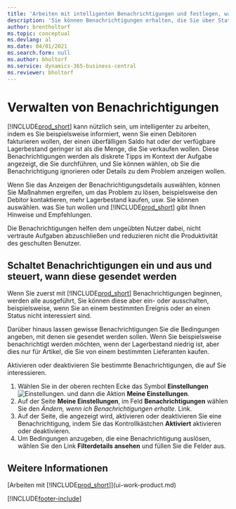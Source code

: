 ```yaml
---
title: 'Arbeiten mit intelligenten Benachrichtigungen und festlegen, wann sie angezeigt werden'
description: 'Sie können Benachrichtigungen erhalten, die Sie über Statusänderungen oder Ereignissen, beispielsweise, ein überfälliger Saldo oder ein Logistik Basis informieren.'
author: brentholtorf
ms.topic: conceptual
ms.devlang: al
ms.date: 04/01/2021
ms.search.form: null
ms.author: bholtorf
ms.service: dynamics-365-business-central
ms.reviewer: bholtorf
---
```

# <a name="manage-notifications"></a>Verwalten von Benachrichtigungen

[!INCLUDE[prod_short](includes/prod_short.md)] kann nützlich sein, um intelligenter zu arbeiten, indem es Sie beispielsweise informiert, wenn Sie einen Debitoren fakturieren wollen, der einen überfälligen Saldo hat oder der verfügbare Lagerbestand geringer ist als die Menge, die Sie verkaufen wollen. Diese Benachrichtigungen werden als diskrete Tipps im Kontext der Aufgabe angezeigt, die Sie durchführen, und Sie können wählen, ob Sie die Benachrichtigung ignorieren oder Details zu dem Problem anzeigen wollen.  

Wenn Sie das Anzeigen der Benachrichtigungsdetails auswählen, können Sie Maßnahmen ergreifen, um das Problem zu lösen, beispielsweise den Debitor kontaktieren, mehr Lagerbestand kaufen, usw. Sie können auswählen. was Sie tun wollen und [!INCLUDE[prod_short](includes/prod_short.md)] gibt Ihnen Hinweise und Empfehlungen.  

Die Benachrichtigungen helfen dem ungeübten Nutzer dabei, nicht vertraute Aufgaben abzuschließen und reduzieren nicht die Produktivität des geschulten Benutzer.  

## <a name="to-turn-notifications-on-or-off-and-control-when-they-are-sent"></a>Schaltet Benachrichtigungen ein und aus und steuert, wann diese gesendet werden

Wenn Sie zuerst mit [!INCLUDE[prod_short](includes/prod_short.md)] Benachrichtigungen beginnen, werden alle ausgeführt, Sie können diese aber ein- oder ausschalten, beispielsweise, wenn Sie an einem bestimmten Ereignis oder an einen Status nicht interessiert sind.  

Darüber hinaus lassen gewisse Benachrichtigungen Sie die Bedingungen angeben, mit denen sie gesendet werden sollen. Wenn Sie beispielsweise benachrichtigt werden möchten, wenn  der Lagerbestand niedrig ist, aber dies nur für Artikel, die Sie von einem bestimmten Lieferanten kaufen.  

Aktivieren oder deaktivieren Sie bestimmte Benachrichtigungen, die auf Sie interessieren.  

1. Wählen Sie in der oberen rechten Ecke das Symbol **Einstellungen** ![Einstellungen.](media/ui-experience/settings_icon_small.png "Einstellungssymbol für Rollencenter") und dann die Aktion **Meine Einstellungen**.  
2. Auf der Seite **Meine Einstellungen**, im Feld **Benachrichtigungen** wählen Sie den *Ändern, wenn ich Benachrichtigungen erhalte.* Link.  
3. Auf der Seite, die angezeigt wird, aktivieren oder deaktivieren Sie eine Benachrichtigung, indem Sie das Kontrollkästchen **Aktiviert** aktivieren oder deaktivieren.  
4. Um Bedingungen anzugeben, die eine Benachrichtigung auslösen, wählen Sie den Link **Filterdetails ansehen**  und füllen Sie die Felder aus.  

## <a name="see-also"></a>Weitere Informationen

[Arbeiten mit [!INCLUDE[prod_short](includes/prod_short.md)]](ui-work-product.md)


[!INCLUDE[footer-include](includes/footer-banner.md)]
